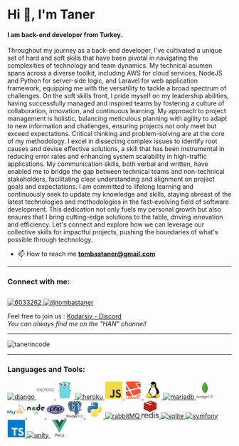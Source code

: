 <h1 align="left">Hi 👋, I'm Taner</h1>
<h4 align="left">I am back-end developer from Turkey.</h4>
<p>
Throughout my journey as a back-end developer, I've cultivated a unique set of hard and soft skills that have been pivotal in navigating the complexities of technology and team dynamics. My technical acumen spans across a diverse toolkit, including AWS for cloud services, NodeJS and Python for server-side logic, and Laravel for web application framework, equipping me with the versatility to tackle a broad spectrum of challenges.
On the soft skills front, I pride myself on my leadership abilities, having successfully managed and inspired teams by fostering a culture of collaboration, innovation, and continuous learning. My approach to project management is holistic, balancing meticulous planning with agility to adapt to new information and challenges, ensuring projects not only meet but exceed expectations.
Critical thinking and problem-solving are at the core of my methodology. I excel in dissecting complex issues to identify root causes and devise effective solutions, a skill that has been instrumental in reducing error rates and enhancing system scalability in high-traffic applications. My communication skills, both verbal and written, have enabled me to bridge the gap between technical teams and non-technical stakeholders, facilitating clear understanding and alignment on project goals and expectations.
I am committed to lifelong learning and continuously seek to update my knowledge and skills, staying abreast of the latest technologies and methodologies in the fast-evolving field of software development. This dedication not only fuels my personal growth but also ensures that I bring cutting-edge solutions to the table, driving innovation and efficiency.
Let's connect and explore how we can leverage our collective skills for impactful projects, pushing the boundaries of what's possible through technology.
</p>

- 📫 How to reach me **tombastaner@gmail.com**
  
-------------------

<h3 align="left">Connect with me:</h3>
<p align="left" style="padding-top:10px">
    <a href="https://stackoverflow.com/users/6033262" target="blank">
        <img align="center" src="https://raw.githubusercontent.com/rahuldkjain/github-profile-readme-generator/master/src/images/icons/Social/stack-overflow.svg" alt="6033262" height="30" width="40" />
    </a>
    <a href="https://medium.com/@tombastaner" target="blank">
        <img align="center" src="https://raw.githubusercontent.com/rahuldkjain/github-profile-readme-generator/master/src/images/icons/Social/medium.svg" alt="@tombastaner" height="30" width="40" />
    </a>
</p>
Feel free to join us : <a href="https://discord.gg/7AMkYMtpy4">Kodarsiv - Discord</a> 
<br><i>You can always find me on the "HAN" channel!</i>
<hr/>
<p align="left"> 
    <img src="https://github-profile-trophy.vercel.app/?username=tanerincode&column=-1&margin-w=15" alt="tanerincode" />
</p>
<hr/>
<h3 align="left">Languages and Tools:</h3>

<p align="left">
 <a href="https://www.djangoproject.com/" target="_blank" rel="noreferrer"> 
    <img src="https://cdn.worldvectorlogo.com/logos/django.svg" alt="django" width="40" height="40"/> 
 </a> <a href="https://expressjs.com" target="_blank" rel="noreferrer"> <img src="https://raw.githubusercontent.com/devicons/devicon/master/icons/express/express-original-wordmark.svg" alt="express" width="40" height="40"/> </a> <a href="https://golang.org" target="_blank" rel="noreferrer"> <img src="https://raw.githubusercontent.com/devicons/devicon/master/icons/go/go-original.svg" alt="go" width="40" height="40"/> </a> <a href="https://heroku.com" target="_blank" rel="noreferrer"> <img src="https://www.vectorlogo.zone/logos/heroku/heroku-icon.svg" alt="heroku" width="40" height="40"/> </a> <a href="https://developer.mozilla.org/en-US/docs/Web/JavaScript" target="_blank" rel="noreferrer"> <img src="https://raw.githubusercontent.com/devicons/devicon/master/icons/javascript/javascript-original.svg" alt="javascript" width="40" height="40"/> </a>  <a href="https://laravel.com/" target="_blank" rel="noreferrer"> <img src="https://raw.githubusercontent.com/devicons/devicon/master/icons/laravel/laravel-plain-wordmark.svg" alt="laravel" width="40" height="40"/> </a> <a href="https://www.linux.org/" target="_blank" rel="noreferrer"> <img src="https://raw.githubusercontent.com/devicons/devicon/master/icons/linux/linux-original.svg" alt="linux" width="40" height="40"/> </a> <a href="https://mariadb.org/" target="_blank" rel="noreferrer"> <img src="https://www.vectorlogo.zone/logos/mariadb/mariadb-icon.svg" alt="mariadb" width="40" height="40"/> </a> <a href="https://www.mongodb.com/" target="_blank" rel="noreferrer"> <img src="https://raw.githubusercontent.com/devicons/devicon/master/icons/mongodb/mongodb-original-wordmark.svg" alt="mongodb" width="40" height="40"/> </a> <a href="https://www.mysql.com/" target="_blank" rel="noreferrer"> <img src="https://raw.githubusercontent.com/devicons/devicon/master/icons/mysql/mysql-original-wordmark.svg" alt="mysql" width="40" height="40"/> </a> <a href="https://nodejs.org" target="_blank" rel="noreferrer"> <img src="https://raw.githubusercontent.com/devicons/devicon/master/icons/nodejs/nodejs-original-wordmark.svg" alt="nodejs" width="40" height="40"/> </a> <a href="https://www.php.net" target="_blank" rel="noreferrer"> <img src="https://raw.githubusercontent.com/devicons/devicon/master/icons/php/php-original.svg" alt="php" width="40" height="40"/> </a> <a href="https://www.postgresql.org" target="_blank" rel="noreferrer"> <img src="https://raw.githubusercontent.com/devicons/devicon/master/icons/postgresql/postgresql-original-wordmark.svg" alt="postgresql" width="40" height="40"/> </a> <a href="https://www.python.org" target="_blank" rel="noreferrer"> <img src="https://raw.githubusercontent.com/devicons/devicon/master/icons/python/python-original.svg" alt="python" width="40" height="40"/> </a> <a href="https://www.rabbitmq.com" target="_blank" rel="noreferrer"> <img src="https://www.vectorlogo.zone/logos/rabbitmq/rabbitmq-icon.svg" alt="rabbitMQ" width="40" height="40"/> </a> <a href="https://redis.io" target="_blank" rel="noreferrer"> <img src="https://raw.githubusercontent.com/devicons/devicon/master/icons/redis/redis-original-wordmark.svg" alt="redis" width="40" height="40"/> </a> <a href="https://www.sqlite.org/" target="_blank" rel="noreferrer"> <img src="https://www.vectorlogo.zone/logos/sqlite/sqlite-icon.svg" alt="sqlite" width="40" height="40"/> </a> <a href="https://symfony.com" target="_blank" rel="noreferrer"> <img src="https://symfony.com/logos/symfony_black_03.svg" alt="symfony" width="40" height="40"/> </a> <a href="https://www.typescriptlang.org/" target="_blank" rel="noreferrer"> <img src="https://raw.githubusercontent.com/devicons/devicon/master/icons/typescript/typescript-original.svg" alt="typescript" width="40" height="40"/> </a> <a href="https://unity.com/" target="_blank" rel="noreferrer"> <img src="https://www.vectorlogo.zone/logos/unity3d/unity3d-icon.svg" alt="unity" width="40" height="40"/> </a> <a href="https://vuejs.org/" target="_blank" rel="noreferrer"> <img src="https://raw.githubusercontent.com/devicons/devicon/master/icons/vuejs/vuejs-original-wordmark.svg" alt="vuejs" width="40" height="40"/> </a> </p>
